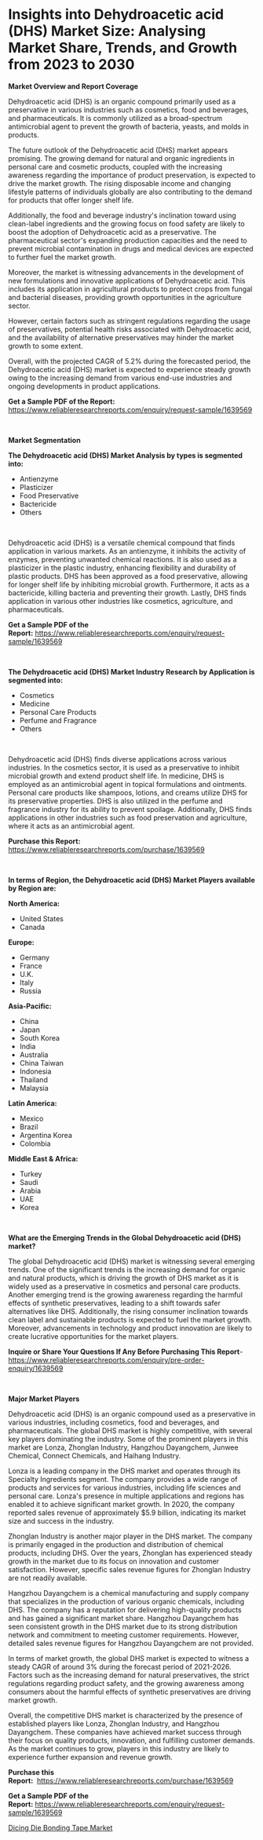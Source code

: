 <p><h1>Insights into Dehydroacetic acid (DHS) Market Size: Analysing Market Share, Trends, and Growth from 2023 to 2030</h1></p><p><strong>Market Overview and Report Coverage</strong></p>
<p><p>Dehydroacetic acid (DHS) is an organic compound primarily used as a preservative in various industries such as cosmetics, food and beverages, and pharmaceuticals. It is commonly utilized as a broad-spectrum antimicrobial agent to prevent the growth of bacteria, yeasts, and molds in products.</p><p>The future outlook of the Dehydroacetic acid (DHS) market appears promising. The growing demand for natural and organic ingredients in personal care and cosmetic products, coupled with the increasing awareness regarding the importance of product preservation, is expected to drive the market growth. The rising disposable income and changing lifestyle patterns of individuals globally are also contributing to the demand for products that offer longer shelf life.</p><p>Additionally, the food and beverage industry's inclination toward using clean-label ingredients and the growing focus on food safety are likely to boost the adoption of Dehydroacetic acid as a preservative. The pharmaceutical sector's expanding production capacities and the need to prevent microbial contamination in drugs and medical devices are expected to further fuel the market growth.</p><p>Moreover, the market is witnessing advancements in the development of new formulations and innovative applications of Dehydroacetic acid. This includes its application in agricultural products to protect crops from fungal and bacterial diseases, providing growth opportunities in the agriculture sector.</p><p>However, certain factors such as stringent regulations regarding the usage of preservatives, potential health risks associated with Dehydroacetic acid, and the availability of alternative preservatives may hinder the market growth to some extent.</p><p>Overall, with the projected CAGR of 5.2% during the forecasted period, the Dehydroacetic acid (DHS) market is expected to experience steady growth owing to the increasing demand from various end-use industries and ongoing developments in product applications.</p></p>
<p><strong>Get a Sample PDF of the Report:</strong> <a href="https://www.reliableresearchreports.com/enquiry/request-sample/1639569">https://www.reliableresearchreports.com/enquiry/request-sample/1639569</a></p>
<p>&nbsp;</p>
<p><strong>Market Segmentation</strong></p>
<p><strong>The Dehydroacetic acid (DHS) Market Analysis by types is segmented into:</strong></p>
<p><ul><li>Antienzyme</li><li>Plasticizer</li><li>Food Preservative</li><li>Bactericide</li><li>Others</li></ul></p>
<p>&nbsp;</p>
<p><p>Dehydroacetic acid (DHS) is a versatile chemical compound that finds application in various markets. As an antienzyme, it inhibits the activity of enzymes, preventing unwanted chemical reactions. It is also used as a plasticizer in the plastic industry, enhancing flexibility and durability of plastic products. DHS has been approved as a food preservative, allowing for longer shelf life by inhibiting microbial growth. Furthermore, it acts as a bactericide, killing bacteria and preventing their growth. Lastly, DHS finds application in various other industries like cosmetics, agriculture, and pharmaceuticals.</p></p>
<p><strong>Get a Sample PDF of the Report:</strong>&nbsp;<a href="https://www.reliableresearchreports.com/enquiry/request-sample/1639569">https://www.reliableresearchreports.com/enquiry/request-sample/1639569</a></p>
<p>&nbsp;</p>
<p><strong>The Dehydroacetic acid (DHS) Market Industry Research by Application is segmented into:</strong></p>
<p><ul><li>Cosmetics</li><li>Medicine</li><li>Personal Care Products</li><li>Perfume and Fragrance</li><li>Others</li></ul></p>
<p>&nbsp;</p>
<p><p>Dehydroacetic acid (DHS) finds diverse applications across various industries. In the cosmetics sector, it is used as a preservative to inhibit microbial growth and extend product shelf life. In medicine, DHS is employed as an antimicrobial agent in topical formulations and ointments. Personal care products like shampoos, lotions, and creams utilize DHS for its preservative properties. DHS is also utilized in the perfume and fragrance industry for its ability to prevent spoilage. Additionally, DHS finds applications in other industries such as food preservation and agriculture, where it acts as an antimicrobial agent.</p></p>
<p><strong>Purchase this Report:</strong>&nbsp; <a href="https://www.reliableresearchreports.com/purchase/1639569">https://www.reliableresearchreports.com/purchase/1639569</a></p>
<p>&nbsp;</p>
<p><strong>In terms of Region, the Dehydroacetic acid (DHS) Market Players available by Region are:</strong></p>
<p>
    <p> <strong> North America: </strong>
        <ul>
            <li>United States</li>
            <li>Canada</li>
        </ul>
        </p> 
    <p> <strong> Europe: </strong>
        <ul>
            <li>Germany</li>
            <li>France</li>
            <li>U.K.</li>
            <li>Italy</li>
            <li>Russia</li>
        </ul>
        </p> 
    <p> <strong> Asia-Pacific: </strong>
        <ul>
            <li>China</li>
            <li>Japan</li>
            <li>South Korea</li>
            <li>India</li>
            <li>Australia</li>
            <li>China Taiwan</li>
            <li>Indonesia</li>
            <li>Thailand</li>
            <li>Malaysia</li>
        </ul>
        </p> 
    <p> <strong> Latin America: </strong>
        <ul>
            <li>Mexico</li>
            <li>Brazil</li>
            <li>Argentina Korea</li>
            <li>Colombia</li>
        </ul>
        </p> 
    <p> <strong> Middle East & Africa: </strong>
        <ul>
            <li>Turkey</li>
            <li>Saudi</li>
            <li>Arabia</li>
            <li>UAE</li>
            <li>Korea</li>
        </ul>
    </p>
    </p>
<p>&nbsp;</p>
<p><strong>What are the Emerging Trends in the Global Dehydroacetic acid (DHS) market?</strong></p>
<p><p>The global Dehydroacetic acid (DHS) market is witnessing several emerging trends. One of the significant trends is the increasing demand for organic and natural products, which is driving the growth of DHS market as it is widely used as a preservative in cosmetics and personal care products. Another emerging trend is the growing awareness regarding the harmful effects of synthetic preservatives, leading to a shift towards safer alternatives like DHS. Additionally, the rising consumer inclination towards clean label and sustainable products is expected to fuel the market growth. Moreover, advancements in technology and product innovation are likely to create lucrative opportunities for the market players.</p></p>
<p><strong>Inquire or Share Your Questions If Any Before Purchasing This Report</strong>- <a href="https://www.reliableresearchreports.com/enquiry/pre-order-enquiry/1639569">https://www.reliableresearchreports.com/enquiry/pre-order-enquiry/1639569</a></p>
<p>&nbsp;</p>
<p><strong>Major Market Players</strong></p>
<p><p>Dehydroacetic acid (DHS) is an organic compound used as a preservative in various industries, including cosmetics, food and beverages, and pharmaceuticals. The global DHS market is highly competitive, with several key players dominating the industry. Some of the prominent players in this market are Lonza, Zhonglan Industry, Hangzhou Dayangchem, Junwee Chemical, Connect Chemicals, and Haihang Industry. </p><p>Lonza is a leading company in the DHS market and operates through its Specialty Ingredients segment. The company provides a wide range of products and services for various industries, including life sciences and personal care. Lonza's presence in multiple applications and regions has enabled it to achieve significant market growth. In 2020, the company reported sales revenue of approximately $5.9 billion, indicating its market size and success in the industry.</p><p>Zhonglan Industry is another major player in the DHS market. The company is primarily engaged in the production and distribution of chemical products, including DHS. Over the years, Zhonglan has experienced steady growth in the market due to its focus on innovation and customer satisfaction. However, specific sales revenue figures for Zhonglan Industry are not readily available.</p><p>Hangzhou Dayangchem is a chemical manufacturing and supply company that specializes in the production of various organic chemicals, including DHS. The company has a reputation for delivering high-quality products and has gained a significant market share. Hangzhou Dayangchem has seen consistent growth in the DHS market due to its strong distribution network and commitment to meeting customer requirements. However, detailed sales revenue figures for Hangzhou Dayangchem are not provided.</p><p>In terms of market growth, the global DHS market is expected to witness a steady CAGR of around 3% during the forecast period of 2021-2026. Factors such as the increasing demand for natural preservatives, the strict regulations regarding product safety, and the growing awareness among consumers about the harmful effects of synthetic preservatives are driving market growth.</p><p>Overall, the competitive DHS market is characterized by the presence of established players like Lonza, Zhonglan Industry, and Hangzhou Dayangchem. These companies have achieved market success through their focus on quality products, innovation, and fulfilling customer demands. As the market continues to grow, players in this industry are likely to experience further expansion and revenue growth.</p></p>
<p><strong>Purchase this Report:</strong>&nbsp;&nbsp;<a href="https://www.reliableresearchreports.com/purchase/1639569">https://www.reliableresearchreports.com/purchase/1639569</a></p>
<p></p>
<p><strong>Get a Sample PDF of the Report:</strong>&nbsp;<a href="https://www.reliableresearchreports.com/enquiry/request-sample/1639569">https://www.reliableresearchreports.com/enquiry/request-sample/1639569</a></p>
<p><p><a href="https://github.com/GroverBarry/Market-Research-Report-List-2/blob/main/dicing-die-bonding-tape-market.md">Dicing Die Bonding Tape Market</a></p></p>